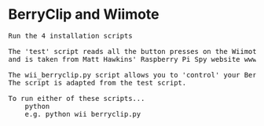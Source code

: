 BerryClip and Wiimote
=====================
<pre>
Run the 4 installation scripts

The 'test' script reads all the button presses on the Wiimote
and is taken from Matt Hawkins' Raspberry Pi Spy website www.raspberrypi-spy.co.uk

The wii_berryclip.py script allows you to 'control' your BerryClip with a Wiimote. 
The script is adapted from the test script.

To run either of these scripts...
	python <name of script file>
	e.g. python wii_berryclip.py
</pre>
